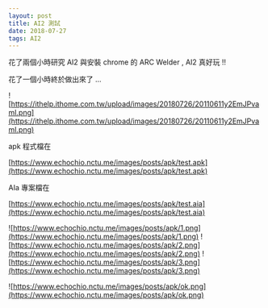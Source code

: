 ```yaml
---
layout: post
title: AI2 測試
date: 2018-07-27
tags: AI2
---
```


 花了兩個小時研究 AI2 與安裝 chrome 的 ARC Welder , AI2 真好玩 !!

花了一個小時終於做出來了 ...

![https://ithelp.ithome.com.tw/upload/images/20180726/20110611y2EmJPvamI.png](https://ithelp.ithome.com.tw/upload/images/20180726/20110611y2EmJPvamI.png)

apk 程式檔在

[https://www.echochio.nctu.me/images/posts/apk/test.apk](https://www.echochio.nctu.me/images/posts/apk/test.apk)

AIa 專案檔在

[https://www.echochio.nctu.me/images/posts/apk/test.aia](https://www.echochio.nctu.me/images/posts/apk/test.aia)

![https://www.echochio.nctu.me/images/posts/apk/1.png](https://www.echochio.nctu.me/images/posts/apk/1.png)
![https://www.echochio.nctu.me/images/posts/apk/2.png](https://www.echochio.nctu.me/images/posts/apk/2.png)
![https://www.echochio.nctu.me/images/posts/apk/3.png](https://www.echochio.nctu.me/images/posts/apk/3.png)

![https://www.echochio.nctu.me/images/posts/apk/ok.png](https://www.echochio.nctu.me/images/posts/apk/ok.png)
